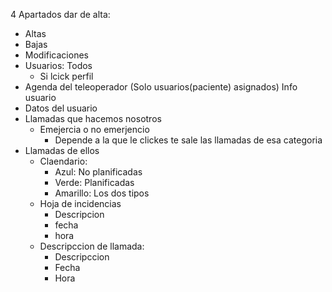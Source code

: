 4 Apartados
dar de alta:
- Altas
- Bajas
- Modificaciones
- Usuarios: Todos
	- Si lcick perfil
- Agenda del teleoperador (Solo usuarios(paciente) asignados)
Info usuario
- Datos del usuario
- Llamadas que hacemos nosotros
	- Emejercia o no emerjencio
		- Depende a la que le clickes te sale las llamadas de esa categoria
- Llamadas de ellos
	- Claendario:
		- Azul: No planificadas
		- Verde: Planificadas
		- Amarillo: Los dos tipos
	- Hoja de incidencias
		- Descripcion
		- fecha
		- hora
	- Descripccion de llamada:
		- Descripccion
		- Fecha
		- Hora

